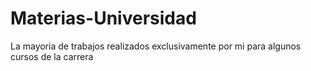 # Materias-Universidad
La mayoria de trabajos realizados exclusivamente por mi para algunos cursos de la carrera
